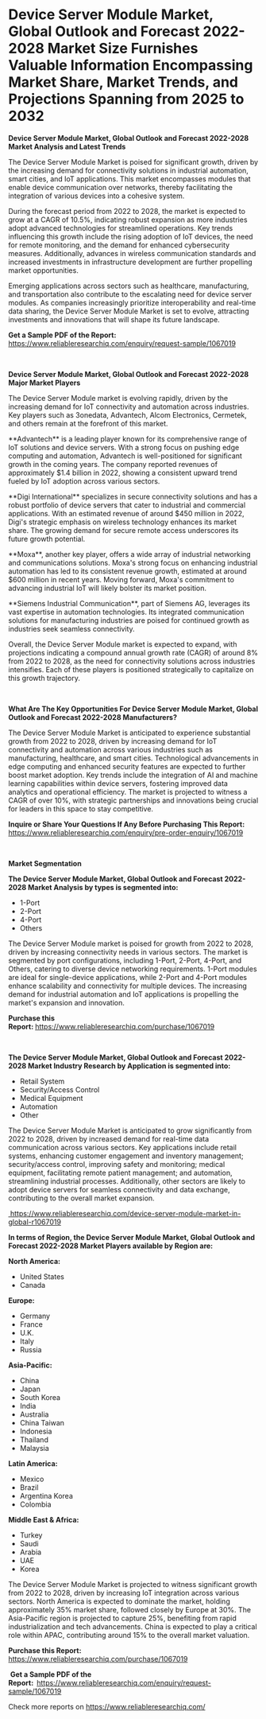<p><h1>Device Server Module Market, Global Outlook and Forecast 2022-2028 Market Size Furnishes Valuable Information Encompassing Market Share, Market Trends, and Projections Spanning from 2025 to 2032</h1></p><p><strong>Device Server Module Market, Global Outlook and Forecast 2022-2028 Market Analysis and Latest Trends</strong></p>
<p><p>The Device Server Module Market is poised for significant growth, driven by the increasing demand for connectivity solutions in industrial automation, smart cities, and IoT applications. This market encompasses modules that enable device communication over networks, thereby facilitating the integration of various devices into a cohesive system. </p><p>During the forecast period from 2022 to 2028, the market is expected to grow at a CAGR of 10.5%, indicating robust expansion as more industries adopt advanced technologies for streamlined operations. Key trends influencing this growth include the rising adoption of IoT devices, the need for remote monitoring, and the demand for enhanced cybersecurity measures. Additionally, advances in wireless communication standards and increased investments in infrastructure development are further propelling market opportunities.</p><p>Emerging applications across sectors such as healthcare, manufacturing, and transportation also contribute to the escalating need for device server modules. As companies increasingly prioritize interoperability and real-time data sharing, the Device Server Module Market is set to evolve, attracting investments and innovations that will shape its future landscape.</p></p>
<p><strong>Get a Sample PDF of the Report:&nbsp;</strong> <a href="https://www.reliableresearchiq.com/enquiry/request-sample/1067019?utm_campaign=3097&utm_medium=2&utm_source=Github&utm_content=ia&utm_term=21032025&utm_id=device-server-module-market-global-outlook-and-forecast-2022-2028">https://www.reliableresearchiq.com/enquiry/request-sample/1067019</a></p>
<p>&nbsp;</p>
<p><strong>Device Server Module Market, Global Outlook and Forecast 2022-2028 Major Market Players</strong></p>
<p><p>The Device Server Module market is evolving rapidly, driven by the increasing demand for IoT connectivity and automation across industries. Key players such as 3onedata, Advantech, Alcom Electronics, Cermetek, and others remain at the forefront of this market.</p><p>**Advantech** is a leading player known for its comprehensive range of IoT solutions and device servers. With a strong focus on pushing edge computing and automation, Advantech is well-positioned for significant growth in the coming years. The company reported revenues of approximately $1.4 billion in 2022, showing a consistent upward trend fueled by IoT adoption across various sectors.</p><p>**Digi International** specializes in secure connectivity solutions and has a robust portfolio of device servers that cater to industrial and commercial applications. With an estimated revenue of around $450 million in 2022, Digi's strategic emphasis on wireless technology enhances its market share. The growing demand for secure remote access underscores its future growth potential.</p><p>**Moxa**, another key player, offers a wide array of industrial networking and communications solutions. Moxa's strong focus on enhancing industrial automation has led to its consistent revenue growth, estimated at around $600 million in recent years. Moving forward, Moxa's commitment to advancing industrial IoT will likely bolster its market position.</p><p>**Siemens Industrial Communication**, part of Siemens AG, leverages its vast expertise in automation technologies. Its integrated communication solutions for manufacturing industries are poised for continued growth as industries seek seamless connectivity.</p><p>Overall, the Device Server Module market is expected to expand, with projections indicating a compound annual growth rate (CAGR) of around 8% from 2022 to 2028, as the need for connectivity solutions across industries intensifies. Each of these players is positioned strategically to capitalize on this growth trajectory.</p></p>
<p>&nbsp;</p>
<p><strong>What Are The Key Opportunities For Device Server Module Market, Global Outlook and Forecast 2022-2028 Manufacturers?</strong></p>
<p><p>The Device Server Module Market is anticipated to experience substantial growth from 2022 to 2028, driven by increasing demand for IoT connectivity and automation across various industries such as manufacturing, healthcare, and smart cities. Technological advancements in edge computing and enhanced security features are expected to further boost market adoption. Key trends include the integration of AI and machine learning capabilities within device servers, fostering improved data analytics and operational efficiency. The market is projected to witness a CAGR of over 10%, with strategic partnerships and innovations being crucial for leaders in this space to stay competitive.</p></p>
<p><strong>Inquire or Share Your Questions If Any Before Purchasing This Report:</strong> <a href="https://www.reliableresearchiq.com/enquiry/pre-order-enquiry/1067019?utm_campaign=3097&utm_medium=2&utm_source=Github&utm_content=ia&utm_term=21032025&utm_id=device-server-module-market-global-outlook-and-forecast-2022-2028">https://www.reliableresearchiq.com/enquiry/pre-order-enquiry/1067019</a></p>
<p>&nbsp;</p>
<p><strong>Market Segmentation</strong></p>
<p><strong>The Device Server Module Market, Global Outlook and Forecast 2022-2028 Market Analysis by types is segmented into:</strong></p>
<p><ul><li>1-Port</li><li>2-Port</li><li>4-Port</li><li>Others</li></ul></p>
<p><p>The Device Server Module market is poised for growth from 2022 to 2028, driven by increasing connectivity needs in various sectors. The market is segmented by port configurations, including 1-Port, 2-Port, 4-Port, and Others, catering to diverse device networking requirements. 1-Port modules are ideal for single-device applications, while 2-Port and 4-Port modules enhance scalability and connectivity for multiple devices. The increasing demand for industrial automation and IoT applications is propelling the market's expansion and innovation.</p></p>
<p><strong>Purchase this Report:&nbsp;</strong><a href="https://www.reliableresearchiq.com/purchase/1067019?utm_campaign=3097&utm_medium=2&utm_source=Github&utm_content=ia&utm_term=21032025&utm_id=device-server-module-market-global-outlook-and-forecast-2022-2028">https://www.reliableresearchiq.com/purchase/1067019</a></p>
<p>&nbsp;</p>
<p><strong>The Device Server Module Market, Global Outlook and Forecast 2022-2028 Market Industry Research by Application is segmented into:</strong></p>
<p><ul><li>Retail System</li><li>Security/Access Control</li><li>Medical Equipment</li><li>Automation</li><li>Other</li></ul></p>
<p><p>The Device Server Module Market is anticipated to grow significantly from 2022 to 2028, driven by increased demand for real-time data communication across various sectors. Key applications include retail systems, enhancing customer engagement and inventory management; security/access control, improving safety and monitoring; medical equipment, facilitating remote patient management; and automation, streamlining industrial processes. Additionally, other sectors are likely to adopt device servers for seamless connectivity and data exchange, contributing to the overall market expansion.</p></p>
<p><a href="https://www.reliableresearchiq.com/device-server-module-market-in-global-r1067019?utm_campaign=3097&utm_medium=2&utm_source=Github&utm_content=ia&utm_term=21032025&utm_id=device-server-module-market-global-outlook-and-forecast-2022-2028">&nbsp;https://www.reliableresearchiq.com/device-server-module-market-in-global-r1067019</a></p>
<p><strong>In terms of Region, the Device Server Module Market, Global Outlook and Forecast 2022-2028 Market Players available by Region are:</strong></p>
<p>
    <p> <strong> North America: </strong>
        <ul>
            <li>United States</li>
            <li>Canada</li>
        </ul>
        </p> 
    <p> <strong> Europe: </strong>
        <ul>
            <li>Germany</li>
            <li>France</li>
            <li>U.K.</li>
            <li>Italy</li>
            <li>Russia</li>
        </ul>
        </p> 
    <p> <strong> Asia-Pacific: </strong>
        <ul>
            <li>China</li>
            <li>Japan</li>
            <li>South Korea</li>
            <li>India</li>
            <li>Australia</li>
            <li>China Taiwan</li>
            <li>Indonesia</li>
            <li>Thailand</li>
            <li>Malaysia</li>
        </ul>
        </p> 
    <p> <strong> Latin America: </strong>
        <ul>
            <li>Mexico</li>
            <li>Brazil</li>
            <li>Argentina Korea</li>
            <li>Colombia</li>
        </ul>
        </p> 
    <p> <strong> Middle East & Africa: </strong>
        <ul>
            <li>Turkey</li>
            <li>Saudi</li>
            <li>Arabia</li>
            <li>UAE</li>
            <li>Korea</li>
        </ul>
    </p>
    </p>
<p><p>The Device Server Module Market is projected to witness significant growth from 2022 to 2028, driven by increasing IoT integration across various sectors. North America is expected to dominate the market, holding approximately 35% market share, followed closely by Europe at 30%. The Asia-Pacific region is projected to capture 25%, benefiting from rapid industrialization and tech advancements. China is expected to play a critical role within APAC, contributing around 15% to the overall market valuation.</p></p>
<p><strong>Purchase this Report: </strong><a href="https://www.reliableresearchiq.com/purchase/1067019?utm_campaign=3097&utm_medium=2&utm_source=Github&utm_content=ia&utm_term=21032025&utm_id=device-server-module-market-global-outlook-and-forecast-2022-2028">https://www.reliableresearchiq.com/purchase/1067019</a></p>
<p>&nbsp;<strong>Get a Sample PDF of the Report:&nbsp;&nbsp;</strong><a href="https://www.reliableresearchiq.com/enquiry/request-sample/1067019?utm_campaign=3097&utm_medium=2&utm_source=Github&utm_content=ia&utm_term=21032025&utm_id=device-server-module-market-global-outlook-and-forecast-2022-2028">https://www.reliableresearchiq.com/enquiry/request-sample/1067019</a></p>
<p><strong></strong></p>
<p>Check more reports on <a href="https://www.reliableresearchiq.com/?utm_campaign=3097&utm_medium=2&utm_source=Github&utm_content=ia&utm_term=21032025&utm_id=device-server-module-market-global-outlook-and-forecast-2022-2028">https://www.reliableresearchiq.com/</a></p>